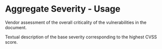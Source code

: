 # Aggregate Severity - Usage

Vendor assessment of the overall criticality of the vulnerabilities in the document.

Textual description of the base severity corresponding to the highest CVSS score.
